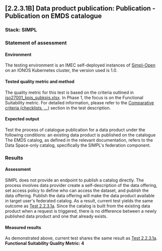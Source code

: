 ## [2.2.3.1B] Data product publication: Publication - Publication on EMDS catalogue
### Stack: SIMPL

### Statement of assessment
#### Environment
The testing environment is an IMEC self-deployed instances of [Simpl-Open](https://code.europa.eu/simpl/simpl-open) on an IONOS Kubernetes cluster, the version used is 1.0.

#### Tested quality metric and method
The quality metric for this test is based on the criteria outlined in [iso27001_kpis_subkpis.xlsx](../../../../../design_decisions/background_info/iso27001_kpis_subkpis.xlsx). In Phase 1, the focus is on the Functional Suitability metric. For detailed information, please refer to the [Comparative criteria (checklists, ...)](./test.md#comparative-criteria-checklists-) section in the test description.

#### Expected output
Test the process of catalogue publication for a data product under the following conditions: an existing data product is published on the catalogue
The EMDS catalog, as defined in the relevant documentation, refers to the Data Space-only catalog, specifically the SIMPL's federation component.

### Results
#### Assessment
SIMPL does not provide an endpoint to publish a catalog directly. The process involves data provider create a self-description of the data offering, set access policy to define who can access the dataset, and publish the data offering.
Publish the data offering will make the data product available in target user's federated catalog.
As a result, current test yields the same outcome as [Test 2.2.3.1a](..\test_2_2_3_1a\result_simpl.md). Since the catalog is built from the existing data product when a request is triggered, there is no difference between a newly published data product and one that already exists.

#### Measured results
As demonstrated above, current test shares the same result as [Test 2.2.3.1a](..\test_2_2_3_1a\result_simpl.md). 
**Functional Suitability Quality Metric: 4**

